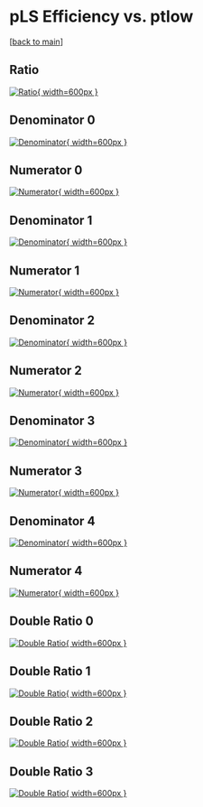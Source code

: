 # pLS Efficiency vs. ptlow

[[back to main](./)]



## Ratio

[![Ratio](../mtv/var/pLS_loweta_13_-1_eff_ptlow.png){ width=600px }](../mtv/var/pLS_loweta_13_-1_eff_ptlow.pdf)

## Denominator 0

[![Denominator](../mtv/den/pLS_loweta_13_-1_eff_ptlow_den0.png){ width=600px }](../mtv/den/pLS_loweta_13_-1_eff_ptlow_den0.pdf)

## Numerator 0

[![Numerator](../mtv/num/pLS_loweta_13_-1_eff_ptlow_num0.png){ width=600px }](../mtv/num/pLS_loweta_13_-1_eff_ptlow_num0.pdf)

## Denominator 1

[![Denominator](../mtv/den/pLS_loweta_13_-1_eff_ptlow_den1.png){ width=600px }](../mtv/den/pLS_loweta_13_-1_eff_ptlow_den1.pdf)

## Numerator 1

[![Numerator](../mtv/num/pLS_loweta_13_-1_eff_ptlow_num1.png){ width=600px }](../mtv/num/pLS_loweta_13_-1_eff_ptlow_num1.pdf)

## Denominator 2

[![Denominator](../mtv/den/pLS_loweta_13_-1_eff_ptlow_den2.png){ width=600px }](../mtv/den/pLS_loweta_13_-1_eff_ptlow_den2.pdf)

## Numerator 2

[![Numerator](../mtv/num/pLS_loweta_13_-1_eff_ptlow_num2.png){ width=600px }](../mtv/num/pLS_loweta_13_-1_eff_ptlow_num2.pdf)

## Denominator 3

[![Denominator](../mtv/den/pLS_loweta_13_-1_eff_ptlow_den3.png){ width=600px }](../mtv/den/pLS_loweta_13_-1_eff_ptlow_den3.pdf)

## Numerator 3

[![Numerator](../mtv/num/pLS_loweta_13_-1_eff_ptlow_num3.png){ width=600px }](../mtv/num/pLS_loweta_13_-1_eff_ptlow_num3.pdf)

## Denominator 4

[![Denominator](../mtv/den/pLS_loweta_13_-1_eff_ptlow_den4.png){ width=600px }](../mtv/den/pLS_loweta_13_-1_eff_ptlow_den4.pdf)

## Numerator 4

[![Numerator](../mtv/num/pLS_loweta_13_-1_eff_ptlow_num4.png){ width=600px }](../mtv/num/pLS_loweta_13_-1_eff_ptlow_num4.pdf)

## Double Ratio 0

[![Double Ratio](../mtv/ratio/pLS_loweta_13_-1_eff_ptlow_ratio0.png){ width=600px }](../mtv/ratio/pLS_loweta_13_-1_eff_ptlow_ratio0.pdf)

## Double Ratio 1

[![Double Ratio](../mtv/ratio/pLS_loweta_13_-1_eff_ptlow_ratio1.png){ width=600px }](../mtv/ratio/pLS_loweta_13_-1_eff_ptlow_ratio1.pdf)

## Double Ratio 2

[![Double Ratio](../mtv/ratio/pLS_loweta_13_-1_eff_ptlow_ratio2.png){ width=600px }](../mtv/ratio/pLS_loweta_13_-1_eff_ptlow_ratio2.pdf)

## Double Ratio 3

[![Double Ratio](../mtv/ratio/pLS_loweta_13_-1_eff_ptlow_ratio3.png){ width=600px }](../mtv/ratio/pLS_loweta_13_-1_eff_ptlow_ratio3.pdf)

